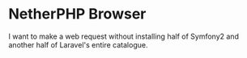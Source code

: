 # NetherPHP Browser

I want to make a web request without installing half of Symfony2 and
another half of Laravel's entire catalogue.
